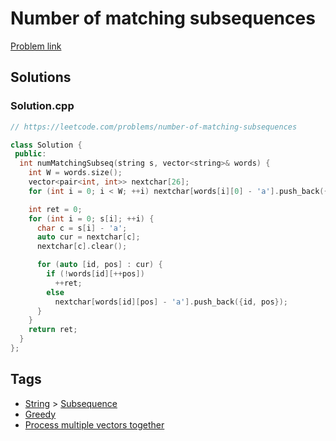 # Number of matching subsequences

[Problem link](https://leetcode.com/problems/number-of-matching-subsequences)

## Solutions


### Solution.cpp
```cpp
// https://leetcode.com/problems/number-of-matching-subsequences

class Solution {
 public:
  int numMatchingSubseq(string s, vector<string>& words) {
    int W = words.size();
    vector<pair<int, int>> nextchar[26];
    for (int i = 0; i < W; ++i) nextchar[words[i][0] - 'a'].push_back({i, 0});

    int ret = 0;
    for (int i = 0; s[i]; ++i) {
      char c = s[i] - 'a';
      auto cur = nextchar[c];
      nextchar[c].clear();

      for (auto [id, pos] : cur) {
        if (!words[id][++pos])
          ++ret;
        else
          nextchar[words[id][pos] - 'a'].push_back({id, pos});
      }
    }
    return ret;
  }
};
```
## Tags

* [String](/README.md#String) > [Subsequence](/README.md#String-Subsequence)
* [Greedy](/README.md#Greedy)
* [Process multiple vectors together](/README.md#Process_multiple_vectors_together)
